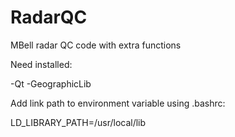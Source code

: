 RadarQC
=======

MBell radar QC code with extra functions

Need installed:

-Qt
-GeographicLib

Add link path to environment variable using
.bashrc:

LD_LIBRARY_PATH=/usr/local/lib
